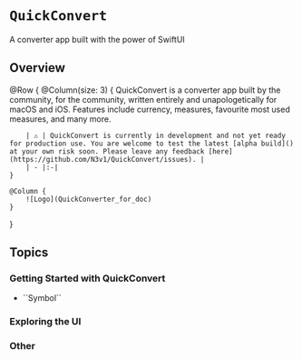 # ``QuickConvert``
A converter app built with the power of SwiftUI

## Overview

@Row {
    @Column(size: 3) {
        QuickConvert is a converter app built by the community, for the community, written entirely and unapologetically for macOS and iOS. Features include currency, measures, favourite most used measures, and many more.
        
        | ⚠️ | QuickConvert is currently in development and not yet ready for production use. You are welcome to test the latest [alpha build]() at your own risk soon. Please leave any feedback [here](https://github.com/N3v1/QuickConvert/issues). |
        | - |:-|
    }
    
    @Column {
        ![Logo](QuickConverter_for_doc)
    }
}

## Topics

### Getting Started with QuickConvert

- <!--@START_MENU_TOKEN@-->``Symbol``<!--@END_MENU_TOKEN@-->

### Exploring the UI

### Other
